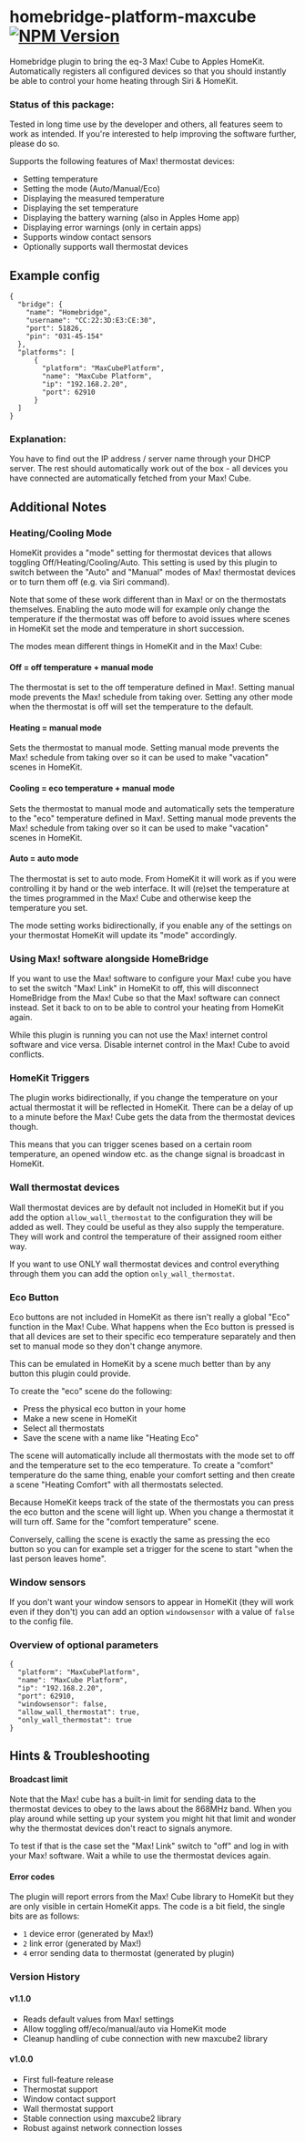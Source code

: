 # homebridge-platform-maxcube [![NPM Version](https://img.shields.io/npm/v/homebridge-platform-maxcube.svg)](https://www.npmjs.com/package/homebridge-platform-maxcube)
Homebridge plugin to bring the eq-3 Max! Cube to Apples HomeKit. Automatically registers all configured devices so that you should instantly be able to control your home heating through Siri & HomeKit.

### Status of this package:
Tested in long time use by the developer and others, all features seem to work as intended. If you're interested to help improving the software further, please do so.

Supports the following features of Max! thermostat devices:
 - Setting temperature
 - Setting the mode (Auto/Manual/Eco)
 - Displaying the measured temperature
 - Displaying the set temperature
 - Displaying the battery warning (also in Apples Home app)
 - Displaying error warnings (only in certain apps)
 - Supports window contact sensors
 - Optionally supports wall thermostat devices

## Example config
```
{
  "bridge": {
    "name": "Homebridge",
    "username": "CC:22:3D:E3:CE:30",
    "port": 51826,
    "pin": "031-45-154"
  },
  "platforms": [
      {
        "platform": "MaxCubePlatform",
        "name": "MaxCube Platform",
        "ip": "192.168.2.20",
        "port": 62910
      }
  ]
}
```
### Explanation:
You have to find out the IP address / server name through your DHCP server. The rest should automatically work out of the box - all devices you have connected are automatically fetched from your Max! Cube.

## Additional Notes

### Heating/Cooling Mode
HomeKit provides a "mode" setting for thermostat devices that allows toggling Off/Heating/Cooling/Auto. This setting is used by this plugin to switch between the "Auto" and "Manual" modes of Max! thermostat devices or to turn them off (e.g. via Siri command).

Note that some of these work different than in Max! or on the thermostats themselves. Enabling the auto mode will for example only change the temperature if the thermostat was off before to avoid issues where scenes in HomeKit set the mode and temperature in short succession.

The modes mean different things in HomeKit and in the Max! Cube:

#### Off = off temperature + manual mode
The thermostat is set to the off temperature defined in Max!. Setting manual mode prevents the Max! schedule from taking over. Setting any other mode when the thermostat is off will set the temperature to the default.

#### Heating = manual mode
Sets the thermostat to manual mode. Setting manual mode prevents the Max! schedule from taking over so it can be used to make "vacation" scenes in HomeKit.

#### Cooling = eco temperature + manual mode
Sets the thermostat to manual mode and automatically sets the temperature to the "eco" temperature defined in Max!. Setting manual mode prevents the Max! schedule from taking over so it can be used to make "vacation" scenes in HomeKit.

#### Auto = auto mode
The thermostat is set to auto mode. From HomeKit it will work as if you were controlling it by hand or the web interface. It will (re)set the temperature at the times programmed in the Max! Cube and otherwise keep the temperature you set.

The mode setting works bidirectionally, if you enable any of the settings on your thermostat HomeKit will update its "mode" accordingly.

### Using Max! software alongside HomeBridge
If you want to use the Max! software to configure your Max! cube you have to set the switch "Max! Link" in HomeKit to off, this will disconnect HomeBridge from the Max! Cube so that the Max! software can connect instead. Set it back to on to be able to control your heating from HomeKit again.

While this plugin is running you can not use the Max! internet control software and vice versa. Disable internet control in the Max! Cube to avoid conflicts.

### HomeKit Triggers
The plugin works bidirectionally, if you change the temperature on your actual thermostat it will be reflected in HomeKit. There can be a delay of up to a minute before the Max! Cube gets the data from the thermostat devices though.

This means that you can trigger scenes based on a certain room temperature, an opened window etc. as the change signal is broadcast in HomeKit.

### Wall thermostat devices
Wall thermostat devices are by default not included in HomeKit but if you add the option `allow_wall_thermostat` to the configuration they will be added as well. They could be useful as they also supply the temperature. They will work and control the temperature of their assigned room either way.

If you want to use ONLY wall thermostat devices and control everything through them you can add the option `only_wall_thermostat`.

### Eco Button
Eco buttons are not included in HomeKit as there isn't really a global "Eco" function in the Max! Cube. What happens when the Eco button is pressed is that all devices are set to their specific eco temperature separately and then set to manual mode so they don't change anymore.

This can be emulated in HomeKit by a scene much better than by any button this plugin could provide.

To create the "eco" scene do the following:
- Press the physical eco button in your home
- Make a new scene in HomeKit
- Select all thermostats
- Save the scene with a name like "Heating Eco"

The scene will automatically include all thermostats with the mode set to off and the temperature set to the eco temperature. To create a "comfort" temperature do the same thing, enable your comfort setting and then create a scene "Heating Comfort" with all thermostats selected.

Because HomeKit keeps track of the state of the thermostats you can press the eco button and the scene will light up. When you change a thermostat it will turn off. Same for the "comfort temperature" scene.

Conversely, calling the scene is exactly the same as pressing the eco button so you can for example set a trigger for the scene to start "when the last person leaves home".

### Window sensors
If you don't want your window sensors to appear in HomeKit (they will work even if they don't) you can add an option `windowsensor` with a value of `false` to the config file.

### Overview of optional parameters
```
{
  "platform": "MaxCubePlatform",
  "name": "MaxCube Platform",
  "ip": "192.168.2.20",
  "port": 62910,
  "windowsensor": false,
  "allow_wall_thermostat": true,
  "only_wall_thermostat": true
}
```

## Hints & Troubleshooting

#### Broadcast limit
Note that the Max! cube has a built-in limit for sending data to the thermostat devices to obey to the laws about the 868MHz band. When you play around while setting up your system you might hit that limit and wonder why the thermostat devices don't react to signals anymore.

To test if that is the case set the "Max! Link" switch to "off" and log in with your Max! software. Wait a while to use the thermostat devices again.

#### Error codes
The plugin will report errors from the Max! Cube library to HomeKit but they are only visible in certain HomeKit apps. The code is a bit field, the single bits are as follows:
- `1` device error (generated by Max!)
- `2` link error (generated by Max!)
- `4` error sending data to thermostat (generated by plugin)

### Version History

#### v1.1.0
- Reads default values from Max! settings
- Allow toggling off/eco/manual/auto via HomeKit mode
- Cleanup handling of cube connection with new maxcube2 library

#### v1.0.0
- First full-feature release
- Thermostat support
- Window contact support
- Wall thermostat support
- Stable connection using maxcube2 library
- Robust against network connection losses
